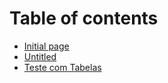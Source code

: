 # Table of contents

* [Initial page](README.md)
* [Untitled](untitled.md)
* [Teste com Tabelas](teste-com-tabelas.md)

